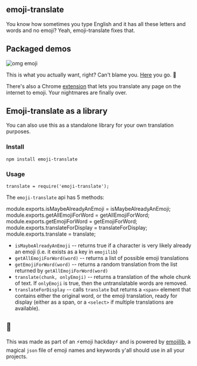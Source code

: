 ## emoji-translate

You know how sometimes you type English and it has all these letters and words and no emoji? Yeah, emoji-translate fixes that.

## Packaged demos
![omg emoji](https://cloud.githubusercontent.com/assets/1369170/8635052/e333474e-27c7-11e5-8af8-5b0bc2281095.gif)

This is what you actually want, right? Can't blame you. [Here](http://meowni.ca/emoji-translate) you go. 👏

There's also a Chrome  [extension](https://chrome.google.com/webstore/detail/emoji-translate/kkkfndlpdajmbgofkidemhkjoinhmojl) that lets you translate any page on the internet to emoji. Your nightmares are finally over.

## Emoji-translate as a library
You can also use this as a standalone library for your own translation purposes.

### Install
```
npm install emoji-translate
```

### Usage
```
translate = require('emoji-translate');
```

The `emoji-translate` api has 5 methods:

module.exports.isMaybeAlreadyAnEmoji = isMaybeAlreadyAnEmoji;
module.exports.getAllEmojiForWord = getAllEmojiForWord;
module.exports.getEmojiForWord = getEmojiForWord;
module.exports.translateForDisplay = translateForDisplay;
module.exports.translate = translate;
  * `isMaybeAlreadyAnEmoji` -- returns true if a character is very likely already an emoji (i.e. it exists as a key in `emojilib`)
  * `getAllEmojiForWord(word)` -- returns a list of possible emoji translations
  * `getEmojiForWord(word)` -- returns a random translation from the list
  returned by `getAllEmojiForWord(word)`
  * `translate(chunk, onlyEmoji)` -- returns a translation of the whole chunk of text. If `onlyEmoji` is true, then the untranslatable words are removed.
  * `translateForDisplay` -- calls `translate` but returns a `<span>` element that contains either the original word, or the emoji translation, ready for display (either as a span, or a `<select>` if multiple translations are
  available).

## 💪
This was made as part of an ⚡️emoji hackday⚡️ and  is powered by [emojilib](https://github.com/muan/emojilib), a magical `json` file of emoji names and keywords y'all should use in all your projects.
